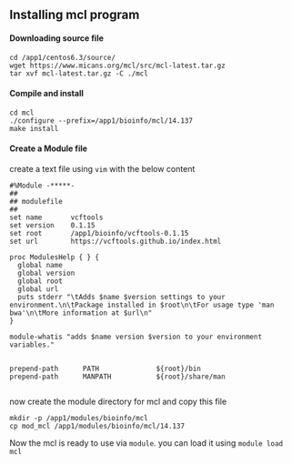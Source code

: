 ## Installing mcl program

#### Downloading source file

```
cd /app1/centos6.3/source/
wget https://www.micans.org/mcl/src/mcl-latest.tar.gz
tar xvf mcl-latest.tar.gz -C ./mcl

```

#### Compile and install

```
cd mcl
./configure --prefix=/app1/bioinfo/mcl/14.137
make install

```
#### Create a Module file

create a text file using `vim` with the below content

```
#%Module -*****-
##
## modulefile
##
set name       vcftools
set version    0.1.15
set root       /app1/bioinfo/vcftools-0.1.15
set url        https://vcftools.github.io/index.html

proc ModulesHelp { } {
  global name
  global version
  global root
  global url
  puts stderr "\tAdds $name $version settings to your environment.\n\tPackage installed in $root\n\tFor usage type 'man bwa'\n\tMore information at $url\n"
}

module-whatis "adds $name version $version to your environment variables."


prepend-path      PATH              ${root}/bin
prepend-path      MANPATH           ${root}/share/man


```
now create the module directory for mcl and copy this file

```
mkdir -p /app1/modules/bioinfo/mcl
cp mod_mcl /app1/modules/bioinfo/mcl/14.137

```
Now the mcl is ready to use via `module`. you can load it using `module load mcl`
